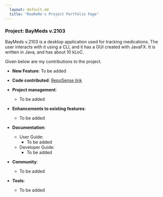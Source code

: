 ```yaml
---
  layout: default.md
  title: "RoeReRe's Project Portfolio Page"
---
```


### Project: BayMeds v.2103

BayMeds v.2103 is a desktop application used for tracking medications. The user interacts with it using a CLI, and it has a GUI created with JavaFX. It is written in Java, and has about 10 kLoC.

Given below are my contributions to the project.

* **New Feature**: To be added
* **Code contributed**: [RepoSense link]()

* **Project management**:
  * To be added
  
* **Enhancements to existing features**:
  * To be added
  
* **Documentation**:
  * User Guide:
    * To be added
  * Developer Guide:
    * To be added
    
* **Community**:
  * To be added 

* **Tools**:
  * To be added